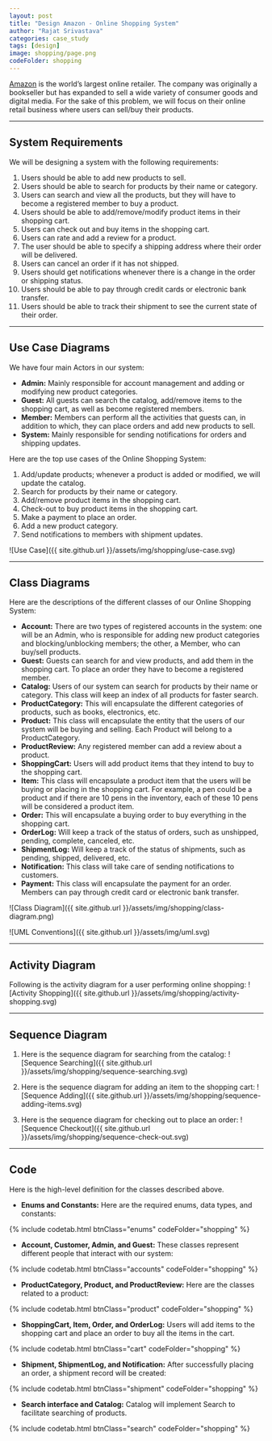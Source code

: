```yaml
---
layout: post
title: "Design Amazon - Online Shopping System"
author: "Rajat Srivastava"
categories: case_study
tags: [design]
image: shopping/page.png
codeFolder: shopping
---
```


[Amazon](https://amazon.com) is the world’s largest online retailer. The company was originally a bookseller but has expanded to sell a wide variety of consumer goods and digital media. For the sake of this problem, we will focus on their online retail business where users can sell/buy their products.

---
## System Requirements
We will be designing a system with the following requirements:
1. Users should be able to add new products to sell.
2. Users should be able to search for products by their name or category.
3. Users can search and view all the products, but they will have to become a registered member to buy a product.
4. Users should be able to add/remove/modify product items in their shopping cart.
5. Users can check out and buy items in the shopping cart.
6. Users can rate and add a review for a product.
7. The user should be able to specify a shipping address where their order will be delivered.
8. Users can cancel an order if it has not shipped.
9. Users should get notifications whenever there is a change in the order or shipping status.
10. Users should be able to pay through credit cards or electronic bank transfer.
11. Users should be able to track their shipment to see the current state of their order.

---
## Use Case Diagrams
We have four main Actors in our system:

- **Admin:** Mainly responsible for account management and adding or modifying new product categories.
- **Guest:** All guests can search the catalog, add/remove items to the shopping cart, as well as become registered members.
- **Member:** Members can perform all the activities that guests can, in addition to which, they can place orders and add new products to sell.
- **System:** Mainly responsible for sending notifications for orders and shipping updates.

Here are the top use cases of the Online Shopping System:
1. Add/update products; whenever a product is added or modified, we will update the catalog.
2. Search for products by their name or category.
3. Add/remove product items in the shopping cart.
4. Check-out to buy product items in the shopping cart.
5. Make a payment to place an order.
6. Add a new product category.
7. Send notifications to members with shipment updates.

![Use Case]({{ site.github.url }}/assets/img/shopping/use-case.svg)

---
## Class Diagrams
Here are the descriptions of the different classes of our Online Shopping System:

- **Account:** There are two types of registered accounts in the system: one will be an Admin, who is responsible for adding new product categories and blocking/unblocking members; the other, a Member, who can buy/sell products.
- **Guest:** Guests can search for and view products, and add them in the shopping cart. To place an order they have to become a registered member.
- **Catalog:** Users of our system can search for products by their name or category. This class will keep an index of all products for faster search.
- **ProductCategory:** This will encapsulate the different categories of products, such as books, electronics, etc.
- **Product:** This class will encapsulate the entity that the users of our system will be buying and selling. Each Product will belong to a ProductCategory.
- **ProductReview:** Any registered member can add a review about a product.
- **ShoppingCart:** Users will add product items that they intend to buy to the shopping cart.
- **Item:** This class will encapsulate a product item that the users will be buying or placing in the shopping cart. For example, a pen could be a product and if there are 10 pens in the inventory, each of these 10 pens will be considered a product item.
- **Order:** This will encapsulate a buying order to buy everything in the shopping cart.
- **OrderLog:** Will keep a track of the status of orders, such as unshipped, pending, complete, canceled, etc.
- **ShipmentLog:** Will keep a track of the status of shipments, such as pending, shipped, delivered, etc.
- **Notification:** This class will take care of sending notifications to customers.
- **Payment:** This class will encapsulate the payment for an order. Members can pay through credit card or electronic bank transfer.

![Class Diagram]({{ site.github.url }}/assets/img/shopping/class-diagram.png)

![UML Conventions]({{ site.github.url }}/assets/img/uml.svg)

---
## Activity Diagram
Following is the activity diagram for a user performing online shopping:
![Activity Shopping]({{ site.github.url }}/assets/img/shopping/activity-shopping.svg)

---
## Sequence Diagram
1. Here is the sequence diagram for searching from the catalog:
![Sequence Searching]({{ site.github.url }}/assets/img/shopping/sequence-searching.svg)

2. Here is the sequence diagram for adding an item to the shopping cart:
![Sequence Adding]({{ site.github.url }}/assets/img/shopping/sequence-adding-items.svg)

3. Here is the sequence diagram for checking out to place an order:
![Sequence Checkout]({{ site.github.url }}/assets/img/shopping/sequence-check-out.svg)

---
## Code
Here is the high-level definition for the classes described above.

- **Enums and Constants:** Here are the required enums, data types, and constants:

{% include codetab.html btnClass="enums" codeFolder="shopping" %}

- **Account, Customer, Admin, and Guest:** These classes represent different people that interact with our system:

{% include codetab.html btnClass="accounts" codeFolder="shopping" %}

- **ProductCategory, Product, and ProductReview:** Here are the classes related to a product:

{% include codetab.html btnClass="product" codeFolder="shopping" %}

- **ShoppingCart, Item, Order, and OrderLog:** Users will add items to the shopping cart and place an order to buy all the items in the cart.

{% include codetab.html btnClass="cart" codeFolder="shopping" %}

- **Shipment, ShipmentLog, and Notification:** After successfully placing an order, a shipment record will be created:

{% include codetab.html btnClass="shipment" codeFolder="shopping" %}

- **Search interface and Catalog:** Catalog will implement Search to facilitate searching of products.

{% include codetab.html btnClass="search" codeFolder="shopping" %}